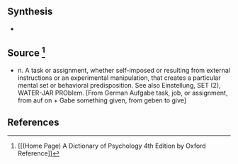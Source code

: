 ## Synthesis
- 
## Source [^1]
- n. A task or assignment, whether self-imposed or resulting from external instructions or an experimental manipulation, that creates a particular mental set or behavioral predisposition. See also Einstellung, SET (2), WATER-JAR PROblem. \[From German Aufgabe task, job, or assignment, from auf on + Gabe something given, from geben to give]
## References

[^1]: [[(Home Page) A Dictionary of Psychology 4th Edition by Oxford Reference]]